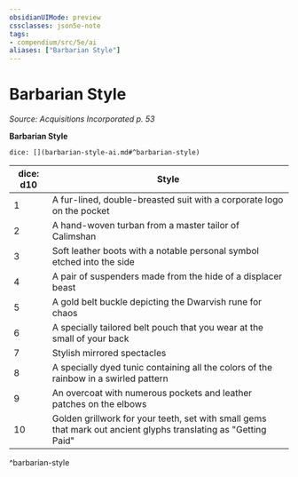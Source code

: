 ```yaml
---
obsidianUIMode: preview
cssclasses: json5e-note
tags:
- compendium/src/5e/ai
aliases: ["Barbarian Style"]
---
```

# Barbarian Style
*Source: Acquisitions Incorporated p. 53* 

**Barbarian Style**

`dice: [](barbarian-style-ai.md#^barbarian-style)`

| dice: d10 | Style |
|-----------|-------|
| 1 | A fur-lined, double-breasted suit with a corporate logo on the pocket |
| 2 | A hand-woven turban from a master tailor of Calimshan |
| 3 | Soft leather boots with a notable personal symbol etched into the side |
| 4 | A pair of suspenders made from the hide of a displacer beast |
| 5 | A gold belt buckle depicting the Dwarvish rune for chaos |
| 6 | A specially tailored belt pouch that you wear at the small of your back |
| 7 | Stylish mirrored spectacles |
| 8 | A specially dyed tunic containing all the colors of the rainbow in a swirled pattern |
| 9 | An overcoat with numerous pockets and leather patches on the elbows |
| 10 | Golden grillwork for your teeth, set with small gems that mark out ancient glyphs translating as "Getting Paid" |
^barbarian-style